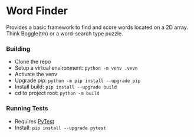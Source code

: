 # Word Finder
Provides a basic framework to find and score words located on a 2D array. Think
Boggle(tm) or a word-search type puzzle.

### Building
- Clone the repo
- Setup a virtual environment: `python -m venv .vevn`
- Activate the venv
- Upgrade pip: `python -m pip install --upgrade pip`
- Install build: `pip install --upgrade build`
- cd to project root: `python -m build`

### Running Tests
- Requires [PyTest](https://docs.pytest.org/)
- Install: `pip install --upgrade pytest`
